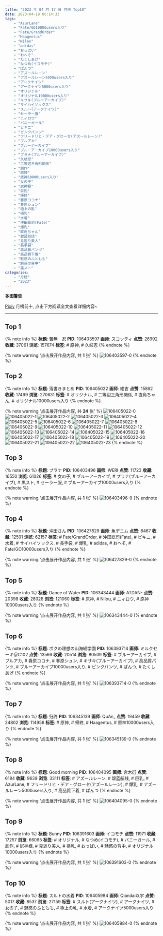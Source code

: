 ```yaml
---
title: "2023 年 04 月 17 日 月榜 Top10"
date: 2023-04-19 06:14:33
tags:
    - "AzurLane"
    - "Fate/GO10000users入り"
    - "Fate/GrandOrder"
    - "Haagentus"
    - "Nilou"
    - "adidas"
    - "おっぱい"
    - "おへそ"
    - "たくしあげ"
    - "なつめ(イコモチ)"
    - "ぱんつ"
    - "アズールレーン"
    - "アズールレーン5000users入り"
    - "アークナイツ"
    - "アークナイツ5000users入り"
    - "オリジナル"
    - "オリジナル10000users入り"
    - "キサキ(ブルーアーカイブ)"
    - "サイハイソックス"
    - "スルト(アークナイツ)"
    - "セーラー服"
    - "ニィロウ"
    - "バニーガール"
    - "ビキニ"
    - "ピンクパンツ"
    - "フリードリヒ・デア・グローセ(アズールレーン)"
    - "ブルアカ"
    - "ブルーアーカイブ"
    - "ブルーアーカイブ10000users入り"
    - "プラナ(ブルーアーカイブ)"
    - "久岐忍"
    - "二等辺三角形関係"
    - "創作"
    - "原神"
    - "原神10000users入り"
    - "女の子"
    - "尻神様"
    - "巨乳"
    - "帰終"
    - "春原ココナ"
    - "春原シュン"
    - "極上の乳"
    - "横乳"
    - "水着"
    - "沖田総司(Fate)"
    - "爆乳"
    - "直角ちゃん"
    - "碧蓝航线"
    - "見返り美人"
    - "長手袋"
    - "高品質パンツ"
    - "高品質下着"
    - "魅惑のふともも"
    - "魅惑の背中"
    - "黒スト"
categories:
    - "月榜"
    - "2023"
---
```


<i class="fa fa-triangle-exclamation"></i>**多图警告**<i class="fa fa-triangle-exclamation"></i>

[Pixiv](https://www.pixiv.net/) 月榜前十, 点击下方阅读全文查看详细内容~

<!-- more -->

---

## Top 1

{% note info %}
**标题**: 苦無　忍
**PID**: 106403597 **画师**: スコッティ
**点赞**: 26992 **收藏**: 37061 **浏览**: 157674
**标签**: # 原神, # 久岐忍
{% endnote %}

{% note warning '点击展开作品内容, 共 **1** 张' %}
![106403597-0](https://i.pixiv.re/img-original/img/2023/03/21/00/00/36/106403597_p0.jpg)
{% endnote %}

## Top 2

{% note info %}
**标题**: 落書きまとめ
**PID**: 106405022 **画师**: 紺吉
**点赞**: 15862 **收藏**: 17499 **浏览**: 270631
**标签**: # オリジナル, # 二等辺三角形関係, # 直角ちゃん, # オリジナル10000users入り
{% endnote %}

{% note warning '点击展开作品内容, 共 **24** 张' %}
![106405022-0](https://i.pixiv.re/img-original/img/2023/03/21/00/29/47/106405022_p0.jpg)
![106405022-1](https://i.pixiv.re/img-original/img/2023/03/21/00/29/47/106405022_p1.jpg)
![106405022-2](https://i.pixiv.re/img-original/img/2023/03/21/00/29/47/106405022_p2.jpg)
![106405022-3](https://i.pixiv.re/img-original/img/2023/03/21/00/29/47/106405022_p3.jpg)
![106405022-4](https://i.pixiv.re/img-original/img/2023/03/21/00/29/47/106405022_p4.jpg)
![106405022-5](https://i.pixiv.re/img-original/img/2023/03/21/00/29/47/106405022_p5.jpg)
![106405022-6](https://i.pixiv.re/img-original/img/2023/03/21/00/29/47/106405022_p6.jpg)
![106405022-7](https://i.pixiv.re/img-original/img/2023/03/21/00/29/47/106405022_p7.jpg)
![106405022-8](https://i.pixiv.re/img-original/img/2023/03/21/00/29/47/106405022_p8.jpg)
![106405022-9](https://i.pixiv.re/img-original/img/2023/03/21/00/29/47/106405022_p9.jpg)
![106405022-10](https://i.pixiv.re/img-original/img/2023/03/21/00/29/47/106405022_p10.jpg)
![106405022-11](https://i.pixiv.re/img-original/img/2023/03/21/00/29/47/106405022_p11.jpg)
![106405022-12](https://i.pixiv.re/img-original/img/2023/03/21/00/29/47/106405022_p12.jpg)
![106405022-13](https://i.pixiv.re/img-original/img/2023/03/21/00/29/47/106405022_p13.jpg)
![106405022-14](https://i.pixiv.re/img-original/img/2023/03/21/00/29/47/106405022_p14.jpg)
![106405022-15](https://i.pixiv.re/img-original/img/2023/03/21/00/29/47/106405022_p15.jpg)
![106405022-16](https://i.pixiv.re/img-original/img/2023/03/21/00/29/47/106405022_p16.jpg)
![106405022-17](https://i.pixiv.re/img-original/img/2023/03/21/00/29/47/106405022_p17.jpg)
![106405022-18](https://i.pixiv.re/img-original/img/2023/03/21/00/29/47/106405022_p18.jpg)
![106405022-19](https://i.pixiv.re/img-original/img/2023/03/21/00/29/47/106405022_p19.jpg)
![106405022-20](https://i.pixiv.re/img-original/img/2023/03/21/00/29/47/106405022_p20.jpg)
![106405022-21](https://i.pixiv.re/img-original/img/2023/03/21/00/29/47/106405022_p21.jpg)
![106405022-22](https://i.pixiv.re/img-original/img/2023/03/21/00/29/47/106405022_p22.jpg)
![106405022-23](https://i.pixiv.re/img-original/img/2023/03/21/00/29/47/106405022_p23.jpg)
{% endnote %}

## Top 3

{% note info %}
**标题**: プラナ
**PID**: 106403496 **画师**: WERI
**点赞**: 11723 **收藏**: 16550 **浏览**: 61026
**标签**: # 女の子, # ブルーアーカイブ, # プラナ(ブルーアーカイブ), # 黒スト, # セーラー服, # ブルーアーカイブ10000users入り
{% endnote %}

{% note warning '点击展开作品内容, 共 **1** 张' %}
![106403496-0](https://i.pixiv.re/img-original/img/2023/03/21/00/00/03/106403496_p0.png)
{% endnote %}

## Top 4

{% note info %}
**标题**: 沖田さん
**PID**: 106427829 **画师**: 魚デニム
**点赞**: 8467 **收藏**: 12501 **浏览**: 62157
**标签**: # Fate/GrandOrder, # 沖田総司(Fate), # ビキニ, # 水着, # サイハイソックス, # 長手袋, # 爆乳, # adidas, # おへそ, # Fate/GO10000users入り
{% endnote %}

{% note warning '点击展开作品内容, 共 **1** 张' %}
![106427829-0](https://i.pixiv.re/img-original/img/2023/03/21/20/18/43/106427829_p0.jpg)
{% endnote %}

## Top 5

{% note info %}
**标题**: Dance of Water
**PID**: 106343444 **画师**: ATDAN-
**点赞**: 20398 **收藏**: 28028 **浏览**: 121060
**标签**: # 原神, # Nilou, # ニィロウ, # 原神10000users入り
{% endnote %}

{% note warning '点击展开作品内容, 共 **1** 张' %}
![106343444-0](https://i.pixiv.re/img-original/img/2023/03/19/05/15/50/106343444_p0.jpg)
{% endnote %}

## Top 6

{% note info %}
**标题**: ボクの理想の山海経学園
**PID**: 106393714 **画师**: ミルクセーキ＠C102
**点赞**: 13566 **收藏**: 20514 **浏览**: 80509
**标签**: # ブルーアーカイブ, # ブルアカ, # 春原ココナ, # 春原シュン, # キサキ(ブルーアーカイブ), # 高品質パンツ, # ブルーアーカイブ10000users入り, # ピンクパンツ, # ぱんつ, # たくしあげ
{% endnote %}

{% note warning '点击展开作品内容, 共 **1** 张' %}
![106393714-0](https://i.pixiv.re/img-original/img/2023/03/20/19/10/47/106393714_p0.jpg)
{% endnote %}

## Top 7

{% note info %}
**标题**: 归终
**PID**: 106345139 **画师**: QuAn_
**点赞**: 19459 **收藏**: 24802 **浏览**: 114958
**标签**: # 原神, # 帰終, # Haagentus, # 原神10000users入り
{% endnote %}

{% note warning '点击展开作品内容, 共 **1** 张' %}
![106345139-0](https://i.pixiv.re/img-original/img/2023/03/19/02/59/30/106345139_p0.jpg)
{% endnote %}

## Top 8

{% note info %}
**标题**: Good morning
**PID**: 106404095 **画师**: 宫木衍
**点赞**: 6184 **收藏**: 9639 **浏览**: 33111
**标签**: # アズールレーン, # 碧蓝航线, # 巨乳, # AzurLane, # フリードリヒ・デア・グローセ(アズールレーン), # 爆乳, # アズールレーン5000users入り, # 高品質下着, # ぱんつ
{% endnote %}

{% note warning '点击展开作品内容, 共 **1** 张' %}
![106404095-0](https://i.pixiv.re/img-original/img/2023/03/21/00/06/28/106404095_p0.jpg)
{% endnote %}

## Top 9

{% note info %}
**标题**: Bunny
**PID**: 106391603 **画师**: イコモチ
**点赞**: 11971 **收藏**: 17257 **浏览**: 66065
**标签**: # オリジナル, # なつめ(イコモチ), # バニーガール, # 創作, # 尻神様, # 見返り美人, # 横乳, # おっぱい, # 魅惑の背中, # オリジナル10000users入り
{% endnote %}

{% note warning '点击展开作品内容, 共 **1** 张' %}
![106391603-0](https://i.pixiv.re/img-original/img/2023/03/20/17/42/58/106391603_p0.png)
{% endnote %}

## Top 10

{% note info %}
**标题**: スルトの水着
**PID**: 106405984 **画师**: Qiandai以宇
**点赞**: 5017 **收藏**: 8537 **浏览**: 27159
**标签**: # スルト(アークナイツ), # アークナイツ, # 女の子, # 魅惑のふともも, # 極上の乳, # 水着, # アークナイツ5000users入り
{% endnote %}

{% note warning '点击展开作品内容, 共 **1** 张' %}
![106405984-0](https://i.pixiv.re/img-original/img/2023/03/21/01/00/14/106405984_p0.jpg)
{% endnote %}
